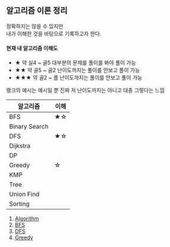 ## 알고리즘 이론 정리

정확하지는 않을 수 있지만<br>
내가 이해한 것을 바탕으로 기록하고자 한다.<br>

#### 현재 내 알고리즘 이해도
- ★ 약 실4 ~ 골5 대부분의 문제를 풀이를 봐야 풀이 가능
- ★★ 약 골5 ~ 골2 난이도까지는 풀이를 안보고 풀이 가능
- ★★★ 약 골2 ~ 플 난이도까지는 풀이를 안보고 풀이 가능

랭크의 예시는 예시일 뿐 진짜 저 난이도까지는 아니고 대충 그렇다는 느낌


|알고리즘|이해|
|------|---|
|BFS|★☆|
|Binary Search||
|DFS|★☆|
|Dijkstra||
|DP||
|Greedy|☆|
|KMP||
|Tree||
|Union Find||
|Sorting||

1. [Algorithm](Algorithm.md)
2. [BFS](BFS.md)
3. [DFS](DFS.md)
4. [Greedy](Greedy.md)
